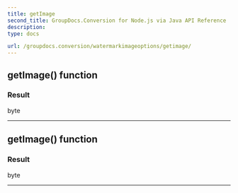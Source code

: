 ```yaml
---
title: getImage
second_title: GroupDocs.Conversion for Node.js via Java API Reference
description: 
type: docs

url: /groupdocs.conversion/watermarkimageoptions/getimage/
---
```


## getImage()  function


### Result
byte


---


## getImage()  function


### Result
byte


---


